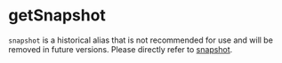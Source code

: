 # getSnapshot

`snapshot` is a historical alias that is not recommended for use and will be removed in future versions. Please directly refer to [snapshot](/reference/internal/snapshot).
